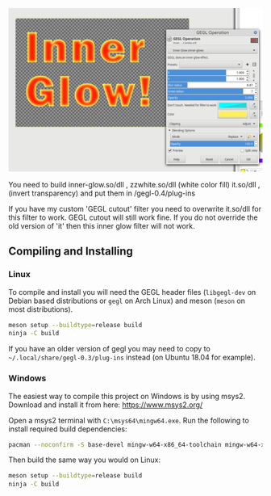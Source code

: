 
![image preview](inner_glow_preview.png)

You need to build inner-glow.so/dll , zzwhite.so/dll (white color fill) it.so/dll , (invert transparency) and put them in /gegl-0.4/plug-ins  

If you have my custom 'GEGL cutout' filter you need
to overwrite it.so/dll for this filter to work. GEGL cutout will still work fine. If you do not override the old version of 'it' then this inner glow filter will not work.  
## Compiling and Installing

### Linux

To compile and install you will need the GEGL header files (`libgegl-dev` on
Debian based distributions or `gegl` on Arch Linux) and meson (`meson` on
most distributions).

```bash
meson setup --buildtype=release build
ninja -C build

```

If you have an older version of gegl you may need to copy to `~/.local/share/gegl-0.3/plug-ins`
instead (on Ubuntu 18.04 for example).



### Windows

The easiest way to compile this project on Windows is by using msys2.  Download
and install it from here: https://www.msys2.org/

Open a msys2 terminal with `C:\msys64\mingw64.exe`.  Run the following to
install required build dependencies:

```bash
pacman --noconfirm -S base-devel mingw-w64-x86_64-toolchain mingw-w64-x86_64-meson mingw-w64-x86_64-gegl
```

Then build the same way you would on Linux:

```bash
meson setup --buildtype=release build
ninja -C build
```



